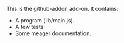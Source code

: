 This is the github-addon add-on.  It contains:

* A program (lib/main.js).
* A few tests.
* Some meager documentation.

